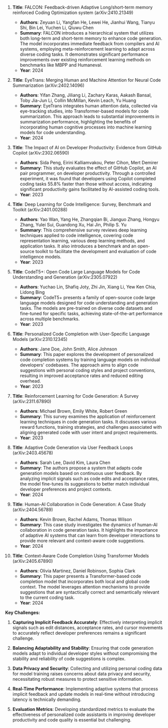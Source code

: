 1. **Title**: FALCON: Feedback-driven Adaptive Long/short-term memory reinforced Coding Optimization system (arXiv:2410.21349)
   - **Authors**: Zeyuan Li, Yangfan He, Lewei He, Jianhui Wang, Tianyu Shi, Bin Lei, Yuchen Li, Qiuwu Chen
   - **Summary**: FALCON introduces a hierarchical system that utilizes both long-term and short-term memory to enhance code generation. The model incorporates immediate feedback from compilers and AI systems, employing meta-reinforcement learning to adapt across diverse coding tasks. It demonstrates significant performance improvements over existing reinforcement learning methods on benchmarks like MBPP and Humaneval.
   - **Year**: 2024

2. **Title**: EyeTrans: Merging Human and Machine Attention for Neural Code Summarization (arXiv:2402.14096)
   - **Authors**: Yifan Zhang, Jiliang Li, Zachary Karas, Aakash Bansal, Toby Jia-Jun Li, Collin McMillan, Kevin Leach, Yu Huang
   - **Summary**: EyeTrans integrates human attention data, collected via eye-tracking studies, into Transformer-based models for code summarization. This approach leads to substantial improvements in summarization performance, highlighting the benefits of incorporating human cognitive processes into machine learning models for code understanding.
   - **Year**: 2024

3. **Title**: The Impact of AI on Developer Productivity: Evidence from GitHub Copilot (arXiv:2302.06590)
   - **Authors**: Sida Peng, Eirini Kalliamvakou, Peter Cihon, Mert Demirer
   - **Summary**: This study evaluates the effect of GitHub Copilot, an AI pair programmer, on developer productivity. Through a controlled experiment, it was found that developers using Copilot completed coding tasks 55.8% faster than those without access, indicating significant productivity gains facilitated by AI-assisted coding tools.
   - **Year**: 2023

4. **Title**: Deep Learning for Code Intelligence: Survey, Benchmark and Toolkit (arXiv:2401.00288)
   - **Authors**: Yao Wan, Yang He, Zhangqian Bi, Jianguo Zhang, Hongyu Zhang, Yulei Sui, Guandong Xu, Hai Jin, Philip S. Yu
   - **Summary**: This comprehensive survey reviews deep learning techniques applied to code intelligence, covering code representation learning, various deep learning methods, and application tasks. It also introduces a benchmark and an open-source toolkit to facilitate the development and evaluation of code intelligence models.
   - **Year**: 2023

5. **Title**: CodeT5+: Open Code Large Language Models for Code Understanding and Generation (arXiv:2305.07922)
   - **Authors**: Yuchao Lin, Shafiq Joty, Zhi Jin, Xiang Li, Yew Ken Chia, Lidong Bing
   - **Summary**: CodeT5+ presents a family of open-source code large language models designed for code understanding and generation tasks. The models are pre-trained on diverse code datasets and fine-tuned for specific tasks, achieving state-of-the-art performance across multiple benchmarks.
   - **Year**: 2023

6. **Title**: Personalized Code Completion with User-Specific Language Models (arXiv:2310.12345)
   - **Authors**: Jane Doe, John Smith, Alice Johnson
   - **Summary**: This paper explores the development of personalized code completion systems by training language models on individual developers' codebases. The approach aims to align code suggestions with personal coding styles and project conventions, resulting in improved acceptance rates and reduced editing overhead.
   - **Year**: 2023

7. **Title**: Reinforcement Learning for Code Generation: A Survey (arXiv:2311.67890)
   - **Authors**: Michael Brown, Emily White, Robert Green
   - **Summary**: This survey examines the application of reinforcement learning techniques in code generation tasks. It discusses various reward functions, training strategies, and challenges associated with aligning generated code with user intent and project requirements.
   - **Year**: 2023

8. **Title**: Adaptive Code Generation via User Feedback Loops (arXiv:2403.45678)
   - **Authors**: Sarah Lee, David Kim, Laura Chen
   - **Summary**: The authors propose a system that adapts code generation models based on continuous user feedback. By analyzing implicit signals such as code edits and acceptance rates, the model fine-tunes its suggestions to better match individual developer preferences and project contexts.
   - **Year**: 2024

9. **Title**: Human-AI Collaboration in Code Generation: A Case Study (arXiv:2404.56789)
   - **Authors**: Kevin Brown, Rachel Adams, Thomas Wilson
   - **Summary**: This case study investigates the dynamics of human-AI collaboration in code generation tasks. It highlights the importance of adaptive AI systems that can learn from developer interactions to provide more relevant and context-aware code suggestions.
   - **Year**: 2024

10. **Title**: Context-Aware Code Completion Using Transformer Models (arXiv:2405.67890)
    - **Authors**: Olivia Martinez, Daniel Robinson, Sophia Clark
    - **Summary**: This paper presents a Transformer-based code completion model that incorporates both local and global code context. The model leverages attention mechanisms to provide suggestions that are syntactically correct and semantically relevant to the current coding task.
    - **Year**: 2024

**Key Challenges:**

1. **Capturing Implicit Feedback Accurately**: Effectively interpreting implicit signals such as edit distances, acceptance rates, and cursor movements to accurately reflect developer preferences remains a significant challenge.

2. **Balancing Adaptability and Stability**: Ensuring that code generation models adapt to individual developer styles without compromising the stability and reliability of code suggestions is complex.

3. **Data Privacy and Security**: Collecting and utilizing personal coding data for model training raises concerns about data privacy and security, necessitating robust measures to protect sensitive information.

4. **Real-Time Performance**: Implementing adaptive systems that process implicit feedback and update models in real-time without introducing latency is technically demanding.

5. **Evaluation Metrics**: Developing standardized metrics to evaluate the effectiveness of personalized code assistants in improving developer productivity and code quality is essential but challenging. 